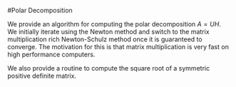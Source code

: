 #Polar Decomposition

We provide an algorithm for computing the polar decomposition $A=UH$.
We initially iterate using the Newton method and switch to the matrix multiplication rich
Newton-Schulz method once it is guaranteed to converge.
The motivation for this is that matrix multiplication is very fast
on high performance computers.

We also provide a routine to compute the square root of a symmetric positive
definite matrix.
